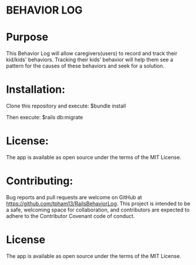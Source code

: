 # BEHAVIOR LOG

# Purpose

This Behavior Log will allow caregivers(users) to record and track their kid/kids' behaviors. Tracking their kids' behavior will help them see a pattern for the causes of these behaviors and seek for a solution.

# Installation:

Clone this repository and execute: $bundle install

Then execute: $rails db:migrate

# License:
 The app is available as open source under the terms of the MIT License.

# Contributing:
 Bug reports and pull requests are welcome on GitHub at https://github.com/tpham13/RailsBehaviorLog. This project is intended to be a safe, welcoming space for collaboration, and contributors are expected to adhere to the Contributor Covenant code of conduct.

# License
The app is available as open source under the terms of the MIT License.

